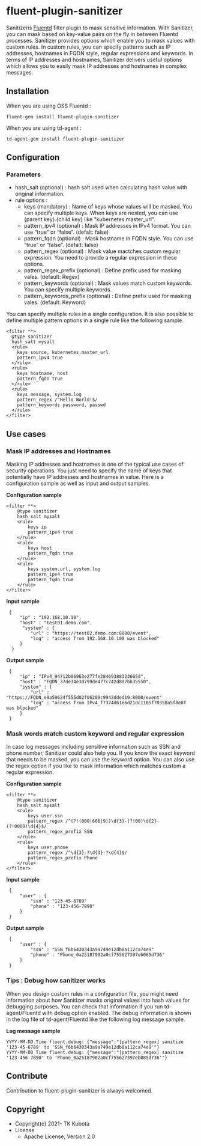 # fluent-plugin-sanitizer
Sanitizeris [Fluentd](https://fluentd.org/) filter plugin to mask sensitive information. With Sanitizer, you can mask based on key-value pairs on the fly in between Fluentd processes. Sanitizer provides options which enable you to mask values with custom rules. In custom rules, you can specify patterns such as IP addresses, hostnames in FQDN style, regular expressions and keywords. In terms of IP addresses and hostnames, Sanitizer delivers useful options which allows you to easily mask IP addresses and hostnames in complex messages.

## Installation
When you are using OSS Fluentd :
```
fluent-gem install fluent-plugin-sanitizer
```
When you are using td-agent :
```
td-agent-gem install fluent-plugin-sanitizer
```

## Configuration
### Parameters
- hash_salt (optional) : hash salt used when calculating hash value with original information. 
- rule options : 
  - keys (mandatory) :  Name of keys whose values will be masked. You can specify multiple keys. When keys are nested, you can use {parent key}.{child key} like "kubernetes.master_url". 
  - pattern_ipv4 (optional)  : Mask IP addresses in IPv4 format. You can use “true” or “false”. (defalt: false)
  - pattern_fqdn (optional)  : Mask hostname in FQDN style. You can use “true” or “false”. (defalt: false)
  - pattern_regex (optional)  : Mask value mactches custom regular expression. You need to provide a regular expression in these options.
  - pattern_regex_prefix (optional) : Define prefix used for masking vales. (default: Regex)
  - pattern_keywords (optional)  : Mask values match custom keywords. You can specify multiple keywords. 
  - pattern_keywords_prefix (optional) : Define prefix used for masking vales. (default: Keyword)

You can specify multiple rules in a single configuration. It is also possible to define multiple pattern options in a single rule like the following sample.
  
```
<filter **>
  @type sanitizer
  hash_salt mysalt
  <rule>
    keys source, kubernetes.master_url
    pattern_ipv4 true
  </rule>
  <rule>
    keys hostname, host
    pattern_fqdn true
  </rule>
  <rule>
    keys message, system.log
    pattern_regex /^Hello World!$/
    pattern_keywords password, passwd
  </rule>
</filter>
```

## Use cases
### Mask IP addresses and Hostnames
Masking IP addresses and hostnames is one of the typical use cases of security operations. You just need to specify the name of keys that potentially  have IP addresses and hostnames in value. Here is a configuration sample as well as input and output samples. 

**Configuration sample**
```
<filter **>
    @type sanitizer
    hash_salt mysalt
    <rule>
        keys ip
        pattern_ipv4 true
    </rule>
    <rule>
        keys host
        pattern_fqdn true
    </rule>
    <rule>
        keys system.url, system.log
        pattern_ipv4 true
        pattern_fqdn true
    </rule>
</filter>
```
**Input sample**
```
 {
     "ip" : "192.168.10.10",
     "host" : "test01.demo.com",
      "system" : {
         "url" : "https://test02.demo.com:8000/event",
         "log" : "access from 192.168.10.100 was blocked"
     }
  }
```
**Output sample**
```
 {
     "ip" : "IPv4_94712b06963e277fe28469388323665d",
     "host" : "FQDN_37de34e3d799de477c742d8d7bb35550",
     "system" : {
         "url" : "https://FQDN_e9a59624f555d02f06209c9942dded19:8000/event"
         "log" : "access from IPv4_f7374d61e6d21dc1105f70358a5f8e8f was blocked"
     }
 }
```
### Mask words match custom keyword and regular expression
In case log messages including sensitive information such as SSN and phone number, Sanitizer could also help you. If you know the exact keyword that needs to be masked, you can use the keyword option. You can also use the regex option if you like to mask information which matches custom a regular expression.

**Configuration sample**
```
<filter **>
    @type sanitizer
    hash_salt mysalt
    <rule>
        keys user.ssn
        pattern_regex /^(?!(000|666|9))\d{3}-(?!00)\d{2}-(?!0000)\d{4}$/
        pattern_regex_prefix SSN
    </rule>
    <rule>
        keys user.phone
        pattern_regex /^\d{3}-?\d{3}-?\d{4}$/
        pattern_regex_prefix Phone
    </rule>
</filter>
```
**Input sample**
```
 {
     "user" : {
         "ssn" : "123-45-6789"
         "phone" : "123-456-7890"
     }
 }
```
**Output sample**
```
 {
     "user" : {
         "ssn" : "SSN_f6b6430343a9a749e12db8a112ca74e9"
         "phone" : "Phone_0a25187902a0cf755627397eb085d736"
     }
 }
```
### Tips : Debug how sanitizer works
When you design custom rules in a configuration file, you might need information about how Sanitizer masks original values into hash values for debugging purposes. You can check that information if you run td-agent/Fluentd with debug option enabled. The debug information is shown in the log file of td-agent/Fluentd like the following log message sample.

**Log message sample**
```
YYYY-MM-DD Time fluent.debug: {"message":"[pattern_regex] sanitize '123-45-6789' to 'SSN_f6b6430343a9a749e12db8a112ca74e9'"}
YYYY-MM-DD Time fluent.debug: {"message":"[pattern_regex] sanitize '123-456-7890' to 'Phone_0a25187902a0cf755627397eb085d736'"}
```
## Contribute
Contribution to fluent-plugin-sanitizer is always welcomed.


## Copyright
* Copyright(c) 2021- TK Kubota
* License
  * Apache License, Version 2.0
